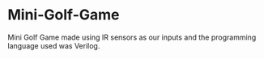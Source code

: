 # Mini-Golf-Game
Mini Golf Game made using IR sensors as our inputs and the programming language used was Verilog.
